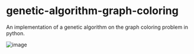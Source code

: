 # genetic-algorithm-graph-coloring
An implementation of a genetic algorithm on the graph coloring problem in python.


![image](https://github.com/ioannisCC/genetic-algorithm-graph-coloring/assets/98465741/a7cad6d9-96d3-469a-9034-df844bf164d0)
